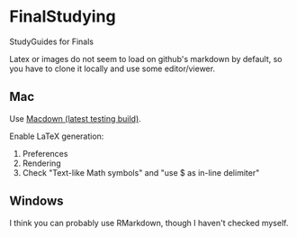 # FinalStudying
StudyGuides for Finals

Latex or images do not seem to load on github's markdown by default, so you have to clone it locally and use some editor/viewer.

## Mac
Use [Macdown (latest testing build)](https://macdown.uranusjr.com/history/testing/).

Enable LaTeX generation:

1. Preferences
2. Rendering
3. Check "Text-like Math symbols" and "use $ as in-line delimiter"

## Windows
I think you can probably use RMarkdown, though I haven't checked myself.
